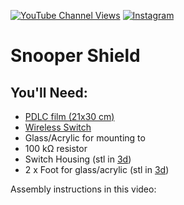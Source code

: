 [![YouTube Channel Views](https://img.shields.io/youtube/channel/views/UCz5BOU9J9pB_O0B8-rDjCWQ?style=flat&logo=youtube&logoColor=red&labelColor=white&color=ffed53)](https://www.youtube.com/channel/UCz5BOU9J9pB_O0B8-rDjCWQ) [![Instagram](https://img.shields.io/github/stars/veebch?style=flat&logo=github&logoColor=black&labelColor=white&color=ffed53)](https://www.instagram.com/v_e_e_b/)

# Snooper Shield

## You'll Need:

- [PDLC film (21x30 cm)](https://de.aliexpress.com/item/1005001397939923.html)
- [Wireless Switch](https://de.aliexpress.com/item/1005008976707772.html)
- Glass/Acrylic for mounting to
- 100 kΩ resistor
- Switch Housing (stl in [3d](/3d))
- 2 x Foot for glass/acrylic (stl in [3d](/3d))

Assembly instructions in this video:


